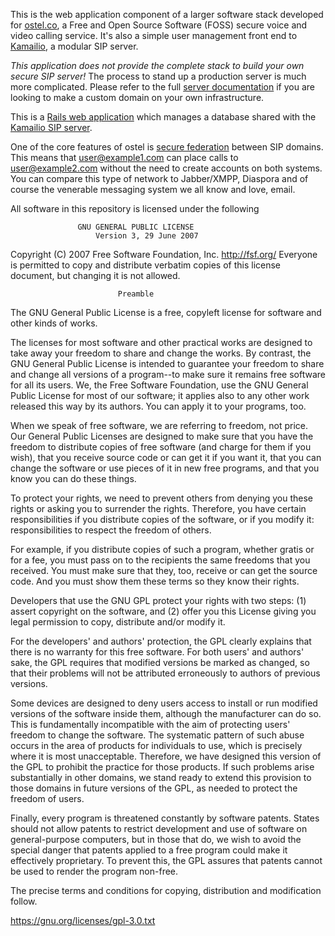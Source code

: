 This is the web application component of a larger software stack developed for [ostel.co](https://ostel.co), a Free and Open Source Software (FOSS)
secure voice and video calling service. It's also a simple user management front end to
[Kamailio](https://dev.guardianproject.info/projects/ostel/wiki/Kamailio), a modular SIP server.

_This application does not provide the complete stack to build your own secure SIP server!_ The process to stand up a production server is much more complicated. Please refer to the full [server documentation](https://dev.guardianproject.info/projects/ostel/wiki/Server_Documentation) if you are looking to make a custom domain on your own infrastructure.

This is a [Rails web application](https://dev.guardianproject.info/projects/ostel/wiki/Ruby_on_Rails) which manages a database shared with the [Kamailio SIP server](https://dev.guardianproject.info/projects/ostel/wiki/Kamailio).

One of the core features of ostel is [secure federation](https://dev.guardianproject.info/projects/ostel/wiki/Inter-domain_calling) between SIP domains. This means that user@example1.com can place calls to user@example2.com without the need to create accounts on both systems. You can compare this type of network to Jabber/XMPP, Diaspora and of course the venerable messaging system we all know and love, email.

All software in this repository is licensed under the following

                   GNU GENERAL PUBLIC LICENSE
                       Version 3, 29 June 2007

 Copyright (C) 2007 Free Software Foundation, Inc. <http://fsf.org/>
 Everyone is permitted to copy and distribute verbatim copies
 of this license document, but changing it is not allowed.

                            Preamble

  The GNU General Public License is a free, copyleft license for
software and other kinds of works.

  The licenses for most software and other practical works are designed
to take away your freedom to share and change the works.  By contrast,
the GNU General Public License is intended to guarantee your freedom to
share and change all versions of a program--to make sure it remains free
software for all its users.  We, the Free Software Foundation, use the
GNU General Public License for most of our software; it applies also to
any other work released this way by its authors.  You can apply it to
your programs, too.

  When we speak of free software, we are referring to freedom, not
price.  Our General Public Licenses are designed to make sure that you
have the freedom to distribute copies of free software (and charge for
them if you wish), that you receive source code or can get it if you
want it, that you can change the software or use pieces of it in new
free programs, and that you know you can do these things.

  To protect your rights, we need to prevent others from denying you
these rights or asking you to surrender the rights.  Therefore, you have
certain responsibilities if you distribute copies of the software, or if
you modify it: responsibilities to respect the freedom of others.

  For example, if you distribute copies of such a program, whether
gratis or for a fee, you must pass on to the recipients the same
freedoms that you received.  You must make sure that they, too, receive
or can get the source code.  And you must show them these terms so they
know their rights.

  Developers that use the GNU GPL protect your rights with two steps:
(1) assert copyright on the software, and (2) offer you this License
giving you legal permission to copy, distribute and/or modify it.

  For the developers' and authors' protection, the GPL clearly explains
that there is no warranty for this free software.  For both users' and
authors' sake, the GPL requires that modified versions be marked as
changed, so that their problems will not be attributed erroneously to
authors of previous versions.

  Some devices are designed to deny users access to install or run
modified versions of the software inside them, although the manufacturer
can do so.  This is fundamentally incompatible with the aim of
protecting users' freedom to change the software.  The systematic
pattern of such abuse occurs in the area of products for individuals to
use, which is precisely where it is most unacceptable.  Therefore, we
have designed this version of the GPL to prohibit the practice for those
products.  If such problems arise substantially in other domains, we
stand ready to extend this provision to those domains in future versions
of the GPL, as needed to protect the freedom of users.

  Finally, every program is threatened constantly by software patents.
States should not allow patents to restrict development and use of
software on general-purpose computers, but in those that do, we wish to
avoid the special danger that patents applied to a free program could
make it effectively proprietary.  To prevent this, the GPL assures that
patents cannot be used to render the program non-free.

  The precise terms and conditions for copying, distribution and
modification follow.

https://gnu.org/licenses/gpl-3.0.txt
